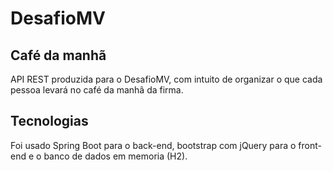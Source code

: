 # DesafioMV

<h2>Café da manhã</h2>
API REST produzida para o DesafioMV, com intuito de organizar o que cada pessoa levará no café da manhã da firma.

<h2>Tecnologias</h2>
Foi usado Spring Boot para o back-end, bootstrap com jQuery para o front-end e o banco de dados em memoria (H2).

